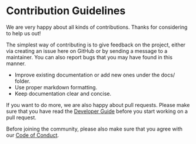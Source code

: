 # Contribution Guidelines

We are very happy about all kinds of contributions. Thanks for considering to help us out! 

The simplest way of contributing is to give feedback on the project, either via creating an issue here on GitHub or by sending a message to a maintainer. You can also report bugs that you may have found in this manner.

- Improve existing documentation or add new ones under the docs/ folder.
- Use proper markdown formatting.
- Keep documentation clear and concise.

If you want to do more, we are also happy about pull requests. Please make sure that you have read the [Developer Guide](DEVELOPER.md) before you start working on a pull request.

Before joining the community, please also make sure that you agree with our [Code of Conduct](CODE_OF_CONDUCT.md).
